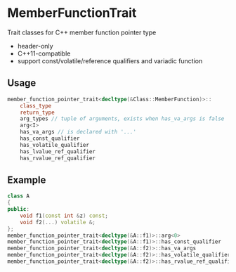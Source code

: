 # MemberFunctionTrait

Trait classes for C++ member function pointer type

* header-only
* C++11-compatible
* support const/volatile/reference qualifiers and variadic function

## Usage

```cpp
member_function_pointer_trait<decltype(&Class::MemberFunction)>::
    class_type
    return_type
    arg_types // tuple of arguments, exists when has_va_args is false
    arg<I>
    has_va_args // is declared with '...'
    has_const_qualifier
    has_volatile_qualifier
    has_lvalue_ref_qualifier
    has_rvalue_ref_qualifier
```

## Example

```cpp
class A
{
public:
    void f1(const int &z) const;
    void f2(...) volatile &;
};
member_function_pointer_trait<decltype(&A::f1)>::arg<0>                   -> const int &
member_function_pointer_trait<decltype(&A::f1)>::has_const_qualifier      -> true
member_function_pointer_trait<decltype(&A::f2)>::has_va_args              -> true
member_function_pointer_trait<decltype(&A::f2)>::has_volatile_qualifier   -> true
member_function_pointer_trait<decltype(&A::f2)>::has_rvalue_ref_qualifier -> true
```
